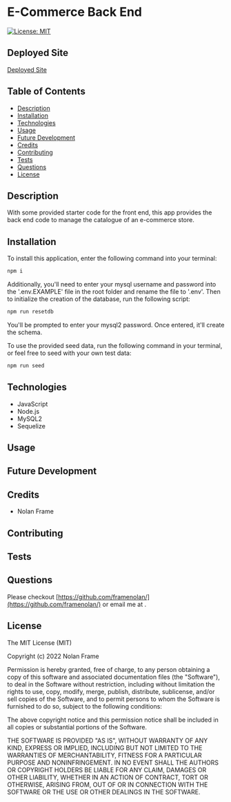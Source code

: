 # E-Commerce Back End

[![License: MIT](https://img.shields.io/badge/License-MIT-yellow.svg)](https://opensource.org/licenses/MIT)

## Deployed Site

[Deployed Site](https://framenolan.github.io/ecommerce-backend)

## Table of Contents
* [Description](#description)
* [Installation](#installation)
* [Technologies](#technologies)
* [Usage](#usage)
* [Future Development](#future-development)
* [Credits](#credits)
* [Contributing](#contributing)
* [Tests](#tests)
* [Questions](#questions)
* [License](#license)

## Description

With some provided starter code for the front end, this app provides the back end code to manage the catalogue of an e-commerce store.

## Installation

To install this application, enter the following command into your terminal:

```md
npm i
```

Additionally, you'll need to enter your mysql username and password into the '.env.EXAMPLE' file in the root folder and rename the file to '.env'. Then to initialize the creation of the database, run the following script:

```md
npm run resetdb
```

You'll be prompted to enter your mysql2 password. Once entered, it'll create the schema.

To use the provided seed data, run the following command in your terminal, or feel free to seed with your own test data:

```md
npm run seed
```


## Technologies

- JavaScript
- Node.js
- MySQL2
- Sequelize


## Usage



## Future Development

## Credits

- Nolan Frame

## Contributing



## Tests



## Questions

Please checkout [https://github.com/framenolan/](https://github.com/framenolan/) or email me at [](mailto:).

## License

The MIT License (MIT)

Copyright (c) 2022 Nolan Frame

Permission is hereby granted, free of charge, to any person obtaining a copy of this software and associated documentation files (the "Software"), to deal in the Software without restriction, including without limitation the rights to use, copy, modify, merge, publish, distribute, sublicense, and/or sell copies of the Software, and to permit persons to whom the Software is furnished to do so, subject to the following conditions:

The above copyright notice and this permission notice shall be included in all copies or substantial portions of the Software.

THE SOFTWARE IS PROVIDED "AS IS", WITHOUT WARRANTY OF ANY KIND, EXPRESS OR IMPLIED, INCLUDING BUT NOT LIMITED TO THE WARRANTIES OF MERCHANTABILITY, FITNESS FOR A PARTICULAR PURPOSE AND NONINFRINGEMENT. IN NO EVENT SHALL THE AUTHORS OR COPYRIGHT HOLDERS BE LIABLE FOR ANY CLAIM, DAMAGES OR OTHER LIABILITY, WHETHER IN AN ACTION OF CONTRACT, TORT OR OTHERWISE, ARISING FROM, OUT OF OR IN CONNECTION WITH THE SOFTWARE OR THE USE OR OTHER DEALINGS IN THE SOFTWARE.